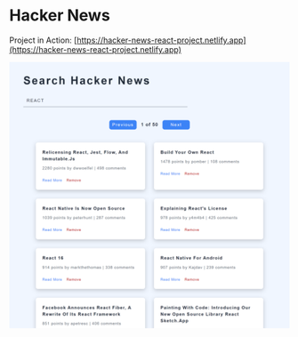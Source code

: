 # Hacker News

Project in Action: [https://hacker-news-react-project.netlify.app](https://hacker-news-react-project.netlify.app)

![Screenshot](./public/Screenshot.png)
